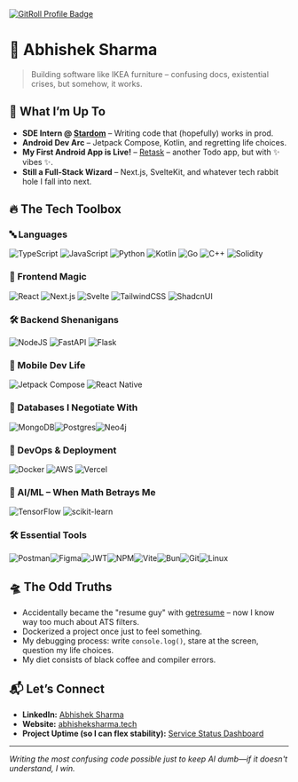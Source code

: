<a href="https://gitroll.io/profile/uNcllNgZIyAOKrnUm43AumtTuJ6w1" target="_blank">
  <img src="https://gitroll.io/api/badges/profiles/v1/uNcllNgZIyAOKrnUm43AumtTuJ6w1?theme=tokyoNight" alt="GitRoll Profile Badge"/>
</a>

# 👾 Abhishek Sharma 
> Building software like IKEA furniture – confusing docs, existential crises, but somehow, it works.

## 🚀 What I’m Up To
- **SDE Intern @ [Stardom](https://stardom.co.in)** – Writing code that (hopefully) works in prod.  
- **Android Dev Arc** – Jetpack Compose, Kotlin, and regretting life choices.  
- **My First Android App is Live!** – [Retask](https://github.com/abhisheksharm-3/retask/releases/) – another Todo app, but with ✨ vibes ✨.  
- **Still a Full-Stack Wizard** – Next.js, SvelteKit, and whatever tech rabbit hole I fall into next.  

## 🔥 The Tech Toolbox
### 🔤 Languages
![TypeScript](https://img.shields.io/badge/typescript-%23007ACC.svg?style=for-the-badge&logo=typescript&logoColor=white)  ![JavaScript](https://img.shields.io/badge/javascript-%23323330.svg?style=for-the-badge&logo=javascript&logoColor=%23F7DF1E)  ![Python](https://img.shields.io/badge/python-3670A0?style=for-the-badge&logo=python&logoColor=ffdd54)  ![Kotlin](https://img.shields.io/badge/kotlin-%237F52FF.svg?style=for-the-badge&logo=kotlin&logoColor=white)  ![Go](https://img.shields.io/badge/go-%2300ADD8.svg?style=for-the-badge&logo=go&logoColor=white)  ![C++](https://img.shields.io/badge/c++-%2300599C.svg?style=for-the-badge&logo=c%2B%2B&logoColor=white)  ![Solidity](https://img.shields.io/badge/Solidity-%23363636.svg?style=for-the-badge&logo=solidity&logoColor=white)  

### 🎨 Frontend Magic
![React](https://img.shields.io/badge/react-%2320232a.svg?style=for-the-badge&logo=react&logoColor=%2361DAFB)  ![Next.js](https://img.shields.io/badge/Next-black?style=for-the-badge&logo=next.js&logoColor=white)  ![Svelte](https://img.shields.io/badge/svelte-%23f1413d.svg?style=for-the-badge&logo=svelte&logoColor=white)  ![TailwindCSS](https://img.shields.io/badge/tailwindcss-%2338B2AC.svg?style=for-the-badge&logo=tailwind-css&logoColor=white)  ![ShadcnUI](https://img.shields.io/badge/shadcn/ui-000000?style=for-the-badge&logo=shadcn/ui&logoColor=white)  

### 🛠 Backend Shenanigans
![NodeJS](https://img.shields.io/badge/node.js-6DA55F?style=for-the-badge&logo=node.js&logoColor=white)  ![FastAPI](https://img.shields.io/badge/FastAPI-005571?style=for-the-badge&logo=fastapi)  ![Flask](https://img.shields.io/badge/flask-%23000.svg?style=for-the-badge&logo=flask&logoColor=white)  

### 📱 Mobile Dev Life
![Jetpack Compose](https://img.shields.io/badge/Jetpack%20Compose-4285F4.svg?style=for-the-badge&logo=jetpackcompose&logoColor=white)  ![React Native](https://img.shields.io/badge/react_native-%2320232a.svg?style=for-the-badge&logo=react&logoColor=%2361DAFB)  

### 💾 Databases I Negotiate With
![MongoDB](https://img.shields.io/badge/MongoDB-%234ea94b.svg?style=for-the-badge&logo=mongodb&logoColor=white)![Postgres](https://img.shields.io/badge/postgres-%23316192.svg?style=for-the-badge&logo=postgresql&logoColor=white)![Neo4j](https://img.shields.io/badge/Neo4j-%23008CC1.svg?style=for-the-badge&logo=neo4j&logoColor=white)

### 🚀 DevOps & Deployment
![Docker](https://img.shields.io/badge/docker-%230db7ed.svg?style=for-the-badge&logo=docker&logoColor=white)  ![AWS](https://img.shields.io/badge/AWS-232F3E?style=for-the-badge&logo=amazonwebservices&logoColor=white)  ![Vercel](https://img.shields.io/badge/vercel-%23000000.svg?style=for-the-badge&logo=vercel&logoColor=white)  

### 🤖 AI/ML – When Math Betrays Me
![TensorFlow](https://img.shields.io/badge/TensorFlow-%23FF6F00.svg?style=for-the-badge&logo=TensorFlow&logoColor=white)  ![scikit-learn](https://img.shields.io/badge/scikit--learn-%23F7931E.svg?style=for-the-badge&logo=scikit-learn&logoColor=white)  

### 🛠️ Essential Tools
![Postman](https://img.shields.io/badge/Postman-FF6C37?style=for-the-badge&logo=postman&logoColor=white)![Figma](https://img.shields.io/badge/figma-%23F24E1E.svg?style=for-the-badge&logo=figma&logoColor=white)![JWT](https://img.shields.io/badge/JWT-black?style=for-the-badge&logo=JSON%20web%20tokens)![NPM](https://img.shields.io/badge/NPM-%23CB3837.svg?style=for-the-badge&logo=npm&logoColor=white)![Vite](https://img.shields.io/badge/vite-%23646CFF.svg?style=for-the-badge&logo=vite&logoColor=white)![Bun](https://img.shields.io/badge/Bun-%23000000.svg?style=for-the-badge&logo=bun&logoColor=white)![Git](https://img.shields.io/badge/Git-%23F05032.svg?style=for-the-badge&logo=git&logoColor=white)![Linux](https://img.shields.io/badge/Linux-%23FCC624.svg?style=for-the-badge&logo=linux&logoColor=black) 

## 🛸 The Odd Truths
- Accidentally became the "resume guy" with [getresume](https://your-project-link.com) – now I know way too much about ATS filters.  
- Dockerized a project once just to feel something.  
- My debugging process: write `console.log()`, stare at the screen, question my life choices.  
- My diet consists of black coffee and compiler errors.  

## 📬 Let’s Connect
- **LinkedIn:** [Abhishek Sharma](https://www.linkedin.com/in/abhisheksan/)  
- **Website:** [abhisheksharma.tech](https://abhisheksharma.tech/)  
- **Project Uptime (so I can flex stability):** [Service Status Dashboard](https://stats.uptimerobot.com/9h8cipdOTd)  

---

*Writing the most confusing code possible just to keep AI dumb—if it doesn't understand, I win.*
